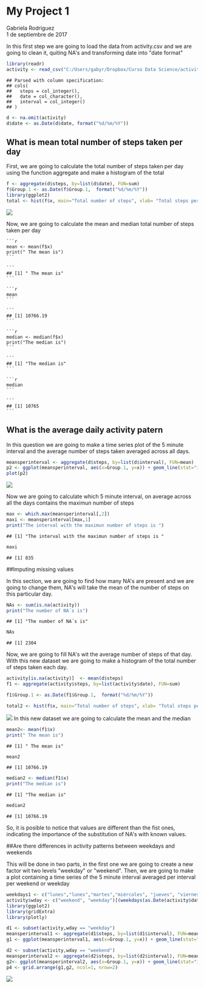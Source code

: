 # My Project 1
Gabriela Rodriguez  
1 de septiembre de 2017  



In this first step we are going to load the data from activity.csv and we are going to clean it, quiting NA's and transforming date into "date format"


```r
library(readr)
activity <- read_csv("C:/Users/gabyr/Dropbox/Curso Data Science/activity.csv")
```

```
## Parsed with column specification:
## cols(
##   steps = col_integer(),
##   date = col_character(),
##   interval = col_integer()
## )
```

```r
d <- na.omit(activity)
d$date <- as.Date(d$date, format("%d/%m/%Y"))
```

## What is mean total number of steps taken per day

First, we are going to calculate the total number of steps taken per day using the function aggregate and make a histogram of the total


```r
f <- aggregate(d$steps, by=list(d$date), FUN=sum)
f$Group.1 <- as.Date(f$Group.1,  format("%d/%m/%Y"))
library(ggplot2)
total <- hist(f$x, main="Total number of steps", xlab= "Total steps per day")
```

![](project_A_1_files/figure-html/unnamed-chunk-32-1.png)<!-- -->


Now, we are going to calculate the mean and median total number of steps taken per day 
    
    ```r
    mean <- mean(f$x)
    print(" The mean is")    
    ```
    
    ```
    ## [1] " The mean is"
    ```
    
    ```r
    mean
    ```
    
    ```
    ## [1] 10766.19
    ```
    
    ```r
    median <- median(f$x)
    print("The median is")
    ```
    
    ```
    ## [1] "The median is"
    ```
    
    ```r
    median
    ```
    
    ```
    ## [1] 10765
    ```
## What is the average daily activity patern

In this question we are going to make a time series plot of the 5 minute interval and the average number of steps taken averaged across all days.


```r
meansperinterval <- aggregate(d$steps, by=list(d$interval), FUN=mean)
p2 <- ggplot(meansperinterval, aes(x=Group.1, y=x)) + geom_line(stat="identity") + labs(x= "Interval", y = "Average number of steps")
plot(p2)
```

![](project_A_1_files/figure-html/unnamed-chunk-34-1.png)<!-- -->

Now we are going to calculate which 5 minute interval, on average across all the days contains the maximun number of steps


```r
max <- which.max(meansperinterval[,2])
maxi <- meansperinterval[max,1]
print("The interval with the maximun number of steps is ")
```

```
## [1] "The interval with the maximun number of steps is "
```

```r
maxi
```

```
## [1] 835
```
##Imputing missing values 

In this section, we are going to find how many NA's are present and we are going to change them, NA's will take the mean of the number of steps on this particular day.


```r
NAs <- sum(is.na(activity))
print("The number of NA´s is")
```

```
## [1] "The number of NA´s is"
```

```r
NAs
```

```
## [1] 2304
```

Now, we are going to fill NA's wit the average number of steps of that day.
With this new dataset we are going to make a histogram of the total number of steps taken each day.


```r
activity[is.na(activity)]  <- mean(d$steps)
f1 <- aggregate(activity$steps, by=list(activity$date), FUN=sum)

f1$Group.1 <- as.Date(f1$Group.1,  format("%d/%m/%Y"))

total2 <- hist(f$x, main="Total number of steps", xlab= "Total steps per day")
```

![](project_A_1_files/figure-html/unnamed-chunk-37-1.png)<!-- -->
In this new dataset we are going to calculate the mean and the median 


```r
mean2<- mean(f1$x)
print(" The mean is")    
```

```
## [1] " The mean is"
```

```r
mean2
```

```
## [1] 10766.19
```

```r
median2 <- median(f1$x)
print("The median is")
```

```
## [1] "The median is"
```

```r
median2
```

```
## [1] 10766.19
```

So, it is posible to notice that values are different than the fist ones, indicating the importance of the substitution of NA's with known values. 

##Are there differences in activity patterns between weekdays and weekends

This will be done in two parts, in the first one we are going to create a new factor wit two levels "weekday" or "weekend". 
Then, we are going to make a plot containing a time series of the 5 minute interval averaged per interval per weekend or weekday

```r
weekdays1 <- c("lunes","lunes","martes","miércoles", "jueves", "viernes")
activity$wday <- c("weekend", "weekday")[(weekdays(as.Date(activity$date, format("%d/%m/%Y") )) %in% weekdays1)+1L]
library(ggplot2)
library(gridExtra)
library(plotly)

d1 <- subset(activity,wday == "weekday")
meansperinterval1 <- aggregate(d1$steps, by=list(d1$interval), FUN=mean)
g1 <- ggplot(meansperinterval1, aes(x=Group.1, y=x)) + geom_line(stat="identity") + labs(x= "Interval", y = "Average steps", title = "Weekdays")

d2 <- subset(activity,wday == "weekend")
meansperinterval2 <- aggregate(d2$steps, by=list(d2$interval), FUN=mean)
g2<- ggplot(meansperinterval2, aes(x=Group.1, y=x)) + geom_line(stat="identity") + labs(x= "Interval", y = "Average steps", title = "Weekends") + ggtitle("Weekends")
p4 <- grid.arrange(g1,g2, ncol=1, nrow=2)
```

![](project_A_1_files/figure-html/unnamed-chunk-39-1.png)<!-- -->



